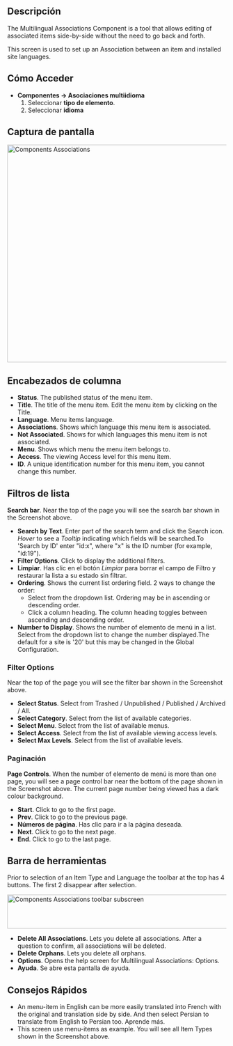 <!-- Filename: Help4.x:Multilingual_Associations / Display title: Asociaciones multiidioma -->

## Descripción

The Multilingual Associations Component is a tool that allows editing of
associated items side-by-side without the need to go back and forth.

This screen is used to set up an Association between an item and
installed site languages.

## Cómo Acceder

- **Componentes → Asociaciones multiidioma**
  1.  Seleccionar **tipo de elemento**.
  2.  Seleccionar **idioma**

## Captura de pantalla

<img
src="https://docs.joomla.org/images/thumb/c/c1/Help-4x-Components-Associations-es.png/800px-Help-4x-Components-Associations-es.png"
decoding="async"
srcset="https://docs.joomla.org/images/thumb/c/c1/Help-4x-Components-Associations-es.png/1200px-Help-4x-Components-Associations-es.png 1.5x, https://docs.joomla.org/images/thumb/c/c1/Help-4x-Components-Associations-es.png/1600px-Help-4x-Components-Associations-es.png 2x"
data-file-width="2720" data-file-height="1700" width="800" height="500"
alt="Components Associations" />

## Encabezados de columna

- **Status**. The published status of the menu item.
- **Title**. The title of the menu item. Edit the menu item by clicking
  on the Title.
- **Language**. Menu items language.
- **Associations**. Shows which language this menu item is associated.
- **Not Associated**. Shows for which languages this menu item is not
  associated.
- **Menu**. Shows which menu the menu item belongs to.
- **Access**. The viewing Access level  for this menu item.
- **ID**. A unique identification number for this menu item, you cannot
  change this number.

## Filtros de lista

**Search bar**. Near the top of the page you will see the search bar
shown in the Screenshot above.

- **Search by Text**. Enter part of the search term and click the Search
  icon. *Hover* to see a *Tooltip* indicating which fields will be
  searched.To 'Search by ID' enter "id:x", where "x" is the ID number
  (for example, "id:19").
- **Filter Options**. Click to display the additional filters.
- **Limpiar**. Has clic en el botón *Limpiar* para borrar el campo de
  Filtro y restaurar la lista a su estado sin filtrar.
- **Ordering**. Shows the current list ordering field. 2 ways to change
  the order:
  - Select from the dropdown list. Ordering may be in ascending or
    descending order.
  - Click a column heading. The column heading toggles between ascending
    and descending order.
- **Number to Display**. Shows the number of elemento de menú in a list.
  Select from the dropdown list to change the number displayed.The
  default for a site is '20' but this may be changed in the Global Configuration.

### Filter Options

Near the top of the page you will see the filter bar shown in the
Screenshot above.

- **Select Status**. Select from Trashed / Unpublished / Published /
  Archived / All.
- **Select Category**. Select from the list of available categories.
- **Select Menu**. Select from the list of available menus.
- **Select Access**. Select from the list of available viewing access
  levels.
- **Select Max Levels**. Select from the list of available levels.

### Paginación

**Page Controls**. When the number of elemento de menú is more than one
page, you will see a page control bar near the bottom of the page shown
in the Screenshot above. The current page number being
viewed has a dark colour background.

- **Start**. Click to go to the first page.
- **Prev**. Click to go to the previous page.
- **Números de página**. Has clic para ir a la página deseada.
- **Next**. Click to go to the next page.
- **End**. Click to go to the last page.

## Barra de herramientas

Prior to selection of an Item Type and Language the toolbar at the top
has 4 buttons. The first 2 disappear after selection.

<img
src="https://docs.joomla.org/images/thumb/7/7e/Help-4x-Components-Associations-toolbar-subscreen-es.png/800px-Help-4x-Components-Associations-toolbar-subscreen-es.png"
decoding="async"
srcset="https://docs.joomla.org/images/thumb/7/7e/Help-4x-Components-Associations-toolbar-subscreen-es.png/1200px-Help-4x-Components-Associations-toolbar-subscreen-es.png 1.5x, https://docs.joomla.org/images/thumb/7/7e/Help-4x-Components-Associations-toolbar-subscreen-es.png/1600px-Help-4x-Components-Associations-toolbar-subscreen-es.png 2x"
data-file-width="2769" data-file-height="270" width="800" height="78"
alt="Components Associations toolbar subscreen" />

- **Delete All Associations**. Lets you delete all associations. After a
  question to confirm, all associations will be deleted.
- **Delete Orphans**. Lets you delete all orphans.
- **Options**. Opens the help screen for Multilingual Associations: Options.
- **Ayuda**. Se abre esta pantalla de ayuda.

## Consejos Rápidos

- An menu-item in English can be more easily translated into French with
  the original and translation side by side. And then select Persian to
  translate from English to Persian too. Aprende
  más.
- This screen use menu-items as example. You will see all Item Types
  shown in the Screenshot above.
